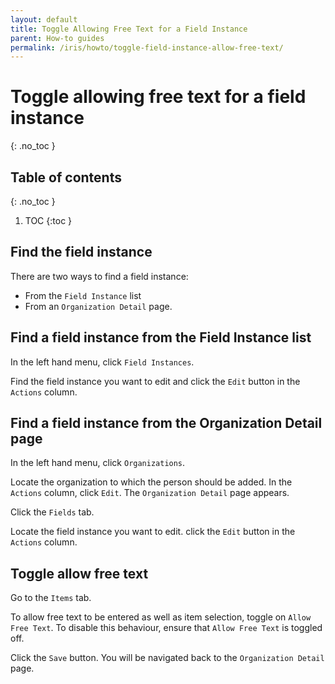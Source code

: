 ```yaml
---
layout: default
title: Toggle Allowing Free Text for a Field Instance
parent: How-to guides
permalink: /iris/howto/toggle-field-instance-allow-free-text/
---
```


# Toggle allowing free text for a field instance
{: .no_toc }

## Table of contents
{: .no_toc }

1. TOC
{:toc }

## Find the field instance

There are two ways to find a field instance:

* From the `Field Instance` list
* From an `Organization Detail` page.

## Find a field instance from the Field Instance list

In the left hand menu, click `Field Instances`.

Find the field instance you want to edit and click the `Edit` button in the `Actions` column.

## Find a field instance from the Organization Detail page

In the left hand menu, click `Organizations`.

Locate the organization to which the person should be added. In the `Actions` column, click `Edit`. The `Organization Detail` page appears.

Click the `Fields` tab.

Locate the field instance you want to edit. click the `Edit` button in the `Actions` column.

## Toggle allow free text

Go to the `Items` tab.

To allow free text to be entered as well as item selection, toggle on `Allow Free Text`. To disable this behaviour, ensure that `Allow Free Text` is toggled off.

Click the `Save` button. You will be navigated back to the `Organization Detail` page.